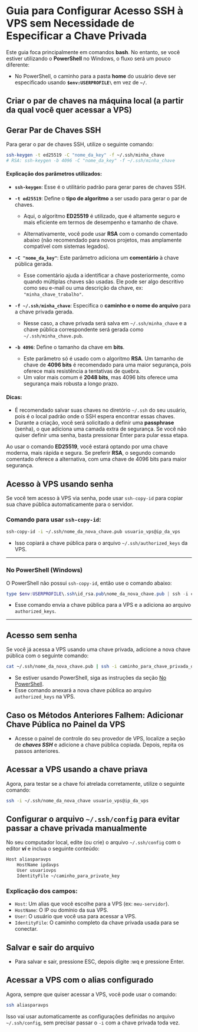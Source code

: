 # Guia para Configurar Acesso SSH à VPS sem Necessidade de Especificar a Chave Privada

Este guia foca principalmente em comandos **bash**. No entanto, se você estiver utilizando o **PowerShell** no Windows, o fluxo será um pouco diferente:

- No PowerShell, o caminho para a pasta **home** do usuário deve ser especificado usando **`$env:USERPROFILE\`** em vez de **`~/`**.

## Criar o par de chaves na máquina local (a partir da qual você quer acessar a VPS)

## Gerar Par de Chaves SSH

Para gerar o par de chaves SSH, utilize o seguinte comando:

```bash
ssh-keygen -t ed25519 -C "nome_da_key" -f ~/.ssh/minha_chave
# RSA: ssh-keygen -b 4096 -C "nome_da_key" -f ~/.ssh/minha_chave
```

#### Explicação dos parâmetros utilizados:

- **`ssh-keygen`**: Esse é o utilitário padrão para gerar pares de chaves SSH.

- **`-t ed25519`**: Define o **tipo de algoritmo** a ser usado para gerar o par de chaves.

  - Aqui, o algoritmo **ED25519** é utilizado, que é altamente seguro e mais eficiente em termos de desempenho e tamanho de chave.

  - Alternativamente, você pode usar **RSA** com o comando comentado abaixo (não recomendado para novos projetos, mas amplamente compatível com sistemas legados).

- **`-C "nome_da_key"`**: Este parâmetro adiciona um **comentário** à chave pública gerada.

  - Esse comentário ajuda a identificar a chave posteriormente, como quando múltiplas chaves são usadas. Ele pode ser algo descritivo como seu e-mail ou uma descrição da chave, ex: `"minha_chave_trabalho"`.

- **`-f ~/.ssh/minha_chave`**: Especifica o **caminho e o nome do arquivo** para a chave privada gerada.

  - Nesse caso, a chave privada será salva em `~/.ssh/minha_chave` e a chave pública correspondente será gerada como `~/.ssh/minha_chave.pub`.

- **`-b 4096`**: Define o tamanho da chave em **bits**.

  - Este parâmetro só é usado com o algoritmo **RSA**. Um tamanho de chave de **4096 bits** é recomendado para uma maior segurança, pois oferece mais resistência a tentativas de quebra.
  - Um valor mais comum é **2048 bits**, mas 4096 bits oferece uma segurança mais robusta a longo prazo.

#### Dicas:

- É recomendado salvar suas chaves no diretório `~/.ssh` do seu usuário, pois é o local padrão onde o SSH espera encontrar essas chaves.
- Durante a criação, você será solicitado a definir uma **passphrase** (senha), o que adiciona uma camada extra de segurança. Se você não quiser definir uma senha, basta pressionar Enter para pular essa etapa.

Ao usar o comando **ED25519**, você estará optando por uma chave moderna, mais rápida e segura. Se preferir **RSA**, o segundo comando comentado oferece a alternativa, com uma chave de 4096 bits para maior segurança.

## Acesso à VPS usando **senha**

Se você tem acesso à VPS via senha, pode usar `ssh-copy-id` para copiar sua chave pública automaticamente para o servidor.

### Comando para usar `ssh-copy-id`:

```bash
ssh-copy-id -i ~/.ssh/nome_da_nova_chave.pub usuario_vps@ip_da_vps
```

- Isso copiará a chave pública para o arquivo `~/.ssh/authorized_keys` da VPS.

---

### No PowerShell (Windows)

O PowerShell não possui `ssh-copy-id`, então use o comando abaixo:

```powershell
type $env:USERPROFILE\.ssh\id_rsa.pub\nome_da_nova_chave.pub | ssh -i caminho_para_chave_privada_que_acessa_a_vps usuario_vps@ip_da_vps "cat >> ~/.ssh/authorized_keys"
```

- Esse comando envia a chave pública para a VPS e a adiciona ao arquivo `authorized_keys`.

---

## Acesso sem senha

Se você já acessa a VPS usando uma chave privada, adicione a nova chave pública com o seguinte comando:

```bash
cat ~/.ssh/nome_da_nova_chave.pub | ssh -i caminho_para_chave_privada_que_acessa_a_vps usuario_vps@ip_da_vps "cat >> ~/.ssh/authorized_keys"
```

- Se estiver usando PowerShell, siga as instruções da seção [No PowerShell](#no-powershell-windows).
- Esse comando anexará a nova chave pública ao arquivo `authorized_keys` na VPS.

## Caso os Métodos Anteriores Falhem: Adicionar Chave Pública no Painel da VPS

- Acesse o painel de controle do seu provedor de VPS, localize a seção de **_chaves SSH_** e adicione a chave pública copiada. Depois, repita os passos anteriores.

## Acessar a VPS usando a chave priava

Agora, para testar se a chave foi atrelada corretamente, utilize o seguinte comando:

```bash
ssh -i ~/.ssh/nome_da_nova_chave usuario_vps@ip_da_vps
```

## Configurar o arquivo `~/.ssh/config` para evitar passar a chave privada manualmente

No seu computador local, edite (ou crie) o arquivo `~/.ssh/config` com o editor **_vi_** e inclua o seguinte conteúdo:

```bash
Host aliasparavps
    HostName ipdavps
    User usuariovps
    IdentityFile ~/caminho_para_private_key
```

### Explicação dos campos:

- `Host`: Um alias que você escolhe para a VPS (ex: `meu-servidor`).
- `HostName`: O IP ou domínio da sua VPS.
- `User`: O usuário que você usa para acessar a VPS.
- `IdentityFile`: O caminho completo da chave privada usada para se conectar.

## Salvar e sair do arquivo

- Para salvar e sair, pressione ESC, depois digite :wq e pressione Enter.

## Acessar a VPS com o alias configurado

Agora, sempre que quiser acessar a VPS, você pode usar o comando:

```bash
ssh aliasparavps
```

Isso vai usar automaticamente as configurações definidas no arquivo `~/.ssh/config`, sem precisar passar o `-i` com a chave privada toda vez.
